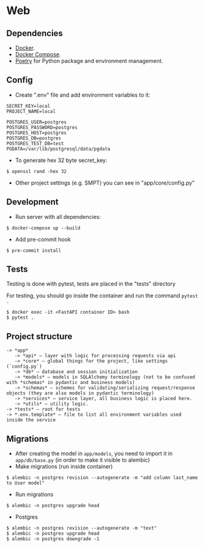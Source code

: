 # Web

## Dependencies

* [Docker](https://www.docker.com/).
* [Docker Compose](https://docs.docker.com/compose/install/).
* [Poetry](https://python-poetry.org/) for Python package and environment management.

## Config

* Create ".env" file and add environment variables to it:
```dotenv
SECRET_KEY=local
PROJECT_NAME=local

POSTGRES_USER=postgres
POSTGRES_PASSWORD=postgres
POSTGRES_HOST=postgres
POSTGRES_DB=postgres
POSTGRES_TEST_DB=test
PGDATA=/var/lib/postgresql/data/pgdata
```
* To generate hex 32 byte secret_key:
```console
$ openssl rand -hex 32
```

* Other project settings (e.g. SMPT) you can see in "app/core/config.py"

## Development

* Run server with all dependencies:

```console
$ docker-compose up --build
```
* Add pre-commit hook

```console
$ pre-commit install
```

## Tests

Testing is done with pytest, tests are placed in the "tests" directory

For testing, you should go inside the container and run the command `pytest .`

```console
$ docker exec -it <FastAPI container ID> bash
$ pytest .
```

## Project structure

```
-> *app*
   -> *api* — layer with logic for processing requests via api
   -> *core* — global things for the project, like settings (`config.py`)
   -> *db* — database and session initialization
   -> *models* — models in SQLAlchemy terminology (not to be confused with *schemas* in pydantic and business models)
   -> *schemas* — schemes for validating/serializing request/response objects (they are also models in pydantic terminology)
   -> *services* — service layer, all business logic is placed here.
   -> *utils* — utility logic.
-> *tests* — root for tests
-> *.env.template* — file to list all environment variables used inside the service
```

## Migrations

* After creating the model in `app/models`, you need to import it in `app/db/base.py` (in order to make it visible to alembic)
* Make migrations (run inside container)

```console
$ alembic -n postgres revision --autogenerate -m "add column last_name to User model"
```

* Run migrations

```console
$ alembic -n postgres upgrade head
```

* Postgres
```console
$ alembic -n postgres revision --autogenerate -m "text"
$ alembic -n postgres upgrade head
$ alembic -n postgres downgrade -1
```
